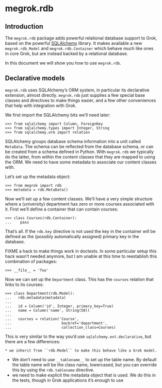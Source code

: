 megrok.rdb
==========

Introduction
------------

The `megrok.rdb` package adds powerful relational database support to
Grok, based on the powerful [SQLAlchemy] library. It makes available a
new `megrok.rdb.Model` and `megrok.rdb.Container` which behave much like
ones in core Grok, but are instead backed by a relational database.

In this document we will show you how to use `megrok.rdb`.

Declarative models
------------------

`megrok.rdb` uses SQLAlchemy’s ORM system, in particular its declarative
extension, almost directly. `megrok.rdb` just supplies a few special
base classes and directives to make things easier, and a few other
conveniences that help with integration with Grok.

We first import the SQLAlchemy bits we’ll need later:

    >>> from sqlalchemy import Column, ForeignKey
    >>> from sqlalchemy.types import Integer, String
    >>> from sqlalchemy.orm import relation

SQLAlchemy groups database schema information into a unit called
`MetaData`. The schema can be reflected from the database schema, or can
be created from a schema defined in Python. With `megrok.rdb` we
typically do the latter, from within the content classes that they are
mapped to using the ORM. We need to have some metadata to associate our
content classes with.

Let’s set up the metadata object:

    >>> from megrok import rdb
    >>> metadata = rdb.MetaData()

Now we’ll set up a few content classes. We’ll have a very simple
structure where a (university) department has zero or more courses
associated with it. First we’ll define a container that can contain
courses:

    >>> class Courses(rdb.Container):
    ...    pass

That’s all. If the `rdb.key` directive is not used the key in the
container will be defined as the (possibly automatically assigned)
primary key in the database.

FIXME a hack to make things work in doctests. In some particular setup
this hack wasn’t needed anymore, but I am unable at this time to
reestablish this combination of packages:

    >>> __file__ = 'foo'

Now we can set up the `Department` class. This has the `courses`
relation that links to its courses:

    >>> class Department(rdb.Model):
    ...   rdb.metadata(metadata)
    ...
    ...   id = Column('id', Integer, primary_key=True)
    ...   name = Column('name', String(50))
    ... 
    ...   courses = relation('Course', 
    ...                       backref='department',
    ...                       collection_class=Courses)

This is very similar to the way you’d use `sqlalchemy.ext.declarative`,
but there are a few differences:

    * we inherit from ``rdb.Model`` to make this behave like a Grok model.

-   We don’t need to use `__tablename__` to set up the table name. By
    default the table name will be the class name, lowercased, but you
    can override this by using the `rdb.tablename` directive.
-   we need to make explicit the metadata object that is used. We do
    this in the tests, though in Grok applications it’s enough to use

  [SQLAlchemy]: http://www.sqlalchemy.org
